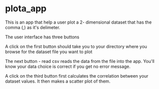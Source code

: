 # plota_app

This is an app that help a user plot a 2- dimensional dataset that has the comma (,) as it's delimeter.

The user interface has three buttons

A click on the first button should take you to your directory where you browse for the dataset file you want to plot 

The next button - read csv reads the data from the file into the app.
You'll know your data choice is correct if you get no error message.

A click on the third button first calculates the correlation between your dataset values.
It then makes a scatter plot of them.

